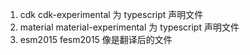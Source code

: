 
1. cdk cdk-experimental 为 typescript 声明文件 
2. material material-experimental 为 typescript 声明文件
3. esm2015 fesm2015 像是翻译后的文件 
